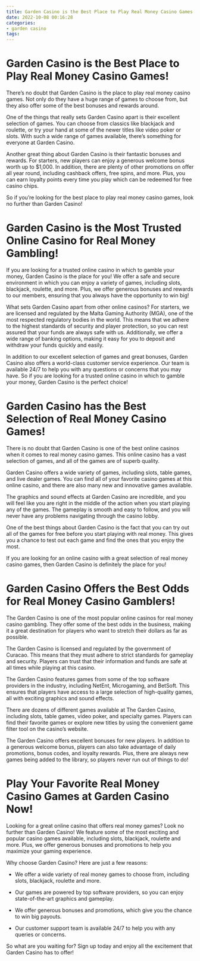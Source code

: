 ```yaml
---
title: Garden Casino is the Best Place to Play Real Money Casino Games!
date: 2022-10-08 00:16:28
categories:
- garden casino
tags:
---
```



#  Garden Casino is the Best Place to Play Real Money Casino Games!

There’s no doubt that Garden Casino is the place to play real money casino games. Not only do they have a huge range of games to choose from, but they also offer some of the best bonuses and rewards around.

One of the things that really sets Garden Casino apart is their excellent selection of games. You can choose from classics like blackjack and roulette, or try your hand at some of the newer titles like video poker or slots. With such a wide range of games available, there’s something for everyone at Garden Casino.

Another great thing about Garden Casino is their fantastic bonuses and rewards. For starters, new players can enjoy a generous welcome bonus worth up to $1,000. In addition, there are plenty of other promotions on offer all year round, including cashback offers, free spins, and more. Plus, you can earn loyalty points every time you play which can be redeemed for free casino chips.

So if you’re looking for the best place to play real money casino games, look no further than Garden Casino!

#  Garden Casino is the Most Trusted Online Casino for Real Money Gambling!

If you are looking for a trusted online casino in which to gamble your money, Garden Casino is the place for you! We offer a safe and secure environment in which you can enjoy a variety of games, including slots, blackjack, roulette, and more. Plus, we offer generous bonuses and rewards to our members, ensuring that you always have the opportunity to win big!

What sets Garden Casino apart from other online casinos? For starters, we are licensed and regulated by the Malta Gaming Authority (MGA), one of the most respected regulatory bodies in the world. This means that we adhere to the highest standards of security and player protection, so you can rest assured that your funds are always safe with us. Additionally, we offer a wide range of banking options, making it easy for you to deposit and withdraw your funds quickly and easily.

In addition to our excellent selection of games and great bonuses, Garden Casino also offers a world-class customer service experience. Our team is available 24/7 to help you with any questions or concerns that you may have. So if you are looking for a trusted online casino in which to gamble your money, Garden Casino is the perfect choice!

#  Garden Casino has the Best Selection of Real Money Casino Games!

There is no doubt that Garden Casino is one of the best online casinos when it comes to real money casino games. This online casino has a vast selection of games, and all of the games are of superb quality.

Garden Casino offers a wide variety of games, including slots, table games, and live dealer games. You can find all of your favorite casino games at this online casino, and there are also many new and innovative games available.

The graphics and sound effects at Garden Casino are incredible, and you will feel like you are right in the middle of the action when you start playing any of the games. The gameplay is smooth and easy to follow, and you will never have any problems navigating through the casino lobby.

One of the best things about Garden Casino is the fact that you can try out all of the games for free before you start playing with real money. This gives you a chance to test out each game and find the ones that you enjoy the most.

If you are looking for an online casino with a great selection of real money casino games, then Garden Casino is definitely the place for you!

#  Garden Casino Offers the Best Odds for Real Money Casino Gamblers!

The Garden Casino is one of the most popular online casinos for real money casino gambling. They offer some of the best odds in the business, making it a great destination for players who want to stretch their dollars as far as possible.

The Garden Casino is licensed and regulated by the government of Curacao. This means that they must adhere to strict standards for gameplay and security. Players can trust that their information and funds are safe at all times while playing at this casino.

The Garden Casino features games from some of the top software providers in the industry, including NetEnt, Microgaming, and BetSoft. This ensures that players have access to a large selection of high-quality games, all with exciting graphics and sound effects.

There are dozens of different games available at The Garden Casino, including slots, table games, video poker, and specialty games. Players can find their favorite games or explore new titles by using the convenient game filter tool on the casino’s website.

The Garden Casino offers excellent bonuses for new players. In addition to a generous welcome bonus, players can also take advantage of daily promotions, bonus codes, and loyalty rewards. Plus, there are always new games being added to the library, so players never run out of things to do!

#  Play Your Favorite Real Money Casino Games at Garden Casino Now!

Looking for a great online casino that offers real money games? Look no further than Garden Casino! We feature some of the most exciting and popular casino games available, including slots, blackjack, roulette and more. Plus, we offer generous bonuses and promotions to help you maximize your gaming experience.

Why choose Garden Casino? Here are just a few reasons:

- We offer a wide variety of real money games to choose from, including slots, blackjack, roulette and more.

- Our games are powered by top software providers, so you can enjoy state-of-the-art graphics and gameplay.

- We offer generous bonuses and promotions, which give you the chance to win big payouts.

- Our customer support team is available 24/7 to help you with any queries or concerns.

So what are you waiting for? Sign up today and enjoy all the excitement that Garden Casino has to offer!
